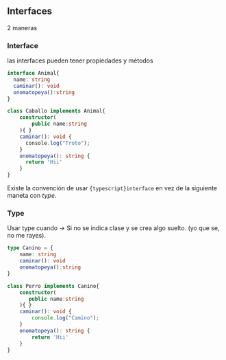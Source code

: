 ## Interfaces

2 maneras

### Interface

las interfaces pueden tener propiedades y métodos


```typescript title="interface"
interface Animal{
  name: string
  caminar(): void
  onomatopeya():string
}

class Caballo implements Animal{
    constructor(
        public name:string
    ){ }
    caminar(): void {
      console.log("Troto");
    }
    onomatopeya(): string {
      return 'Hii'
    }
}
```

Existe la convención de usar `{typescript}interface` en vez de la siguiente maneta con *type*.

### Type

Usar type cuando -> Si no se indica clase y se crea algo suelto. (yo que se, no me rayes).


```typescript title="Type"
type Canino = {
    name: string
    caminar(): void
    onomatopeya():string
} 

class Perro implements Canino{
    constructor(
       public name:string
    ){ }
    caminar(): void {
        console.log("Camino");
    }
    onomatopeya(): string {
        return 'Hii'
    }
}
```




